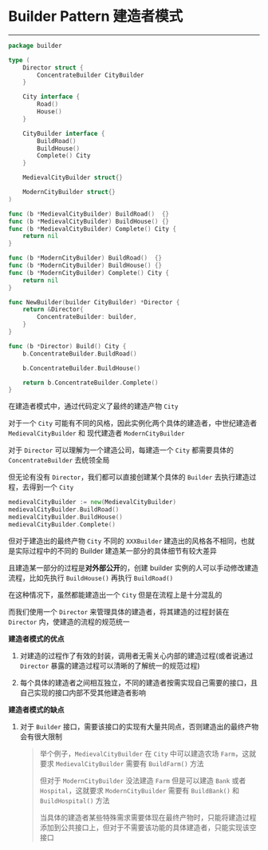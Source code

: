 # Builder Pattern 建造者模式         

---
            
```go
package builder

type (
	Director struct {
		ConcentrateBuilder CityBuilder
	}

	City interface {
		Road()
		House()
	}

	CityBuilder interface {
		BuildRoad()
		BuildHouse()
		Complete() City
	}

	MedievalCityBuilder struct{}

	ModernCityBuilder struct{}
)

func (b *MedievalCityBuilder) BuildRoad()  {}
func (b *MedievalCityBuilder) BuildHouse() {}
func (b *MedievalCityBuilder) Complete() City {
	return nil
}

func (b *ModernCityBuilder) BuildRoad()  {}
func (b *ModernCityBuilder) BuildHouse() {}
func (b *ModernCityBuilder) Complete() City {
	return nil
}

func NewBuilder(builder CityBuilder) *Director {
	return &Director{
		ConcentrateBuilder: builder,
	}
}

func (b *Director) Build() City {
	b.ConcentrateBuilder.BuildRoad()

	b.ConcentrateBuilder.BuildHouse()

	return b.ConcentrateBuilder.Complete()
}
```

在建造者模式中，通过代码定义了最终的建造产物 `City`           

对于一个 `City` 可能有不同的风格，因此实例化两个具体的建造者，中世纪建造者 `MedievalCityBuilder` 和 现代建造者 `ModernCityBuilder`

对于 `Director` 可以理解为一个建造公司，每建造一个 `City` 都需要具体的 `ConcentrateBuilder` 去统领全局     

但无论有没有 `Director`，我们都可以直接创建某个具体的 `Builder` 去执行建造过程，去得到一个 `City`
```go
medievalCityBuilder := new(MedievalCityBuilder)
medievalCityBuilder.BuildRoad()
medievalCityBuilder.BuildHouse()
medievalCityBuilder.Complete()
```     

但对于建造出的最终产物 `City` 不同的 `XXXBuilder` 建造出的风格各不相同，也就是实际过程中的不同的 Builder 建造某一部分的具体细节有较大差异

且建造某一部分的过程是**对外部公开**的，创建 builder 实例的人可以手动修改建造流程，比如先执行 `BuildHouse()` 再执行 `BuildRoad()`      

在这种情况下，虽然都能建造出一个 `City` 但是在流程上是十分混乱的

而我们使用一个 `Director` 来管理具体的建造者，将其建造的过程封装在 `Director` 内，使建造的流程的规范统一

**建造者模式的优点**
1. 对建造的过程作了有效的封装，调用者无需关心内部的建造过程(或者说通过 `Director` 暴露的建造过程可以清晰的了解统一的规范过程)

2. 每个具体的建造者之间相互独立，不同的建造者按需实现自己需要的接口，且自己实现的接口内部不受其他建造者影响

**建造者模式的缺点**
1. 对于 `Builder` 接口，需要该接口的实现有大量共同点，否则建造出的最终产物会有很大限制
   > 举个例子，`MedievalCityBuilder` 在 `City` 中可以建造农场 `Farm`，这就要求 `MedievalCityBuilder` 需要有 `BuildFarm()` 方法             
   > 
   > 但对于 `ModernCityBuilder` 没法建造 `Farm` 但是可以建造 `Bank` 或者 `Hospital`，这就要求 `ModernCityBuilder` 需要有 `BuildBank()` 和 `BuildHospital()` 方法
   >        
   > 当具体的建造者某些特殊需求需要体现在最终产物时，只能将建造过程添加到公共接口上，但对于不需要该功能的具体建造者，只能实现该空接口